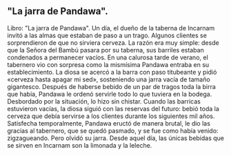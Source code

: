 ## "La jarra de Pandawa".
Libro: "La jarra de Pandawa".
Un día, el dueño de la taberna de Incarnam invitó a las almas que estaban de paso a un trago. Algunos clientes se sorprendieron de que no sirviera cerveza. La razón era muy simple: desde que la Señora del Bambú pasara por su taberna, sus barriles estaban condenados a permanecer vacíos.
En una calurosa tarde de verano, el tabernero vio con sorpresa como la mismísima Pandawa entraba en su establecimiento. La diosa se acercó a la barra con paso titubeante y pidió «cerveza hasta apagar mi sed», sosteniendo una jarra vacía de tamaño gigantesco.
Después de haberse bebido de un par de tragos toda la birra que había, Pandawa le ordenó servirle todo lo que tuviera en la bodega. Desbordado por la situación, lo hizo sin chistar. Cuando las barricas estuvieron vacías, la diosa siguió con las reservas del futuro: bebió toda la cerveza que debía servirse a los clientes durante los siguientes mil años.
Satisfecha temporalmente, Pandawa eructó de manera brutal, le dio las gracias al tabernero, que se quedó pasmado, y se fue como había venido: zigzagueando. Pero olvidó su jarra.
Desde aquel día, las únicas bebidas que se sirven en Incarnam son la limonada y la leleche.